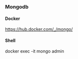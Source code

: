 
### Mongodb

#### Docker
https://hub.docker.com/_/mongo/

#### Shell
 docker exec -it <container-id> mongo admin
